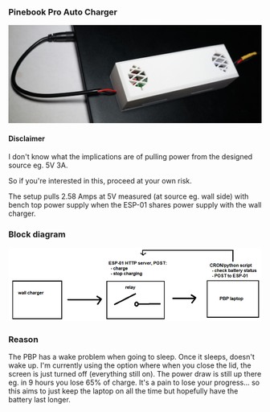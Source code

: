 ### Pinebook Pro Auto Charger

<img src="./charger.JPG"/>

#### Disclaimer

I don't know what the implications are of pulling power from the designed source eg. 5V 3A.

So if you're interested in this, proceed at your own risk.

The setup pulls 2.58 Amps at 5V measured (at source eg. wall side) with bench top power supply when the ESP-01 shares power supply with the wall charger.

### Block diagram

<img src="./block-diagram.png"/>


### Reason

The PBP has a wake problem when going to sleep. Once it sleeps, doesn't wake up. I'm currently using the option where when you close the lid, the screen is just turned off (everything still on). The power draw is still up there eg. in 9 hours you lose 65% of charge. It's a pain to lose your progress... so this aims to just keep the laptop on all the time but hopefully have the battery last longer.
